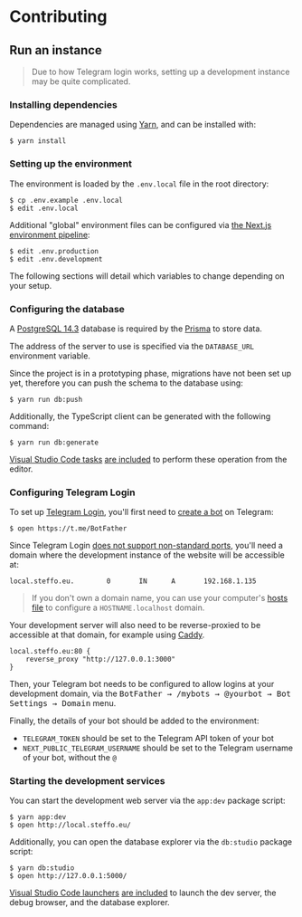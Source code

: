 # Contributing

## Run an instance

> Due to how Telegram login works, setting up a development instance may be quite complicated.

### Installing dependencies

Dependencies are managed using [Yarn](https://yarnpkg.com/), and can be installed with:

```console
$ yarn install
```

### Setting up the environment

The environment is loaded by the `.env.local` file in the root directory:

```console
$ cp .env.example .env.local
$ edit .env.local
```

Additional "global" environment files can be configured via [the Next.js environment pipeline](https://nextjs.org/docs/basic-features/environment-variables):

```console
$ edit .env.production
$ edit .env.development
```

The following sections will detail which variables to change depending on your setup.

### Configuring the database

A [PostgreSQL 14.3](https://www.postgresql.org/) database is required by the [Prisma](https://prisma.io/) to store data.

The address of the server to use is specified via the `DATABASE_URL` environment variable.

Since the project is in a prototyping phase, migrations have not been set up yet, therefore you can push the schema to the database using:

```console
$ yarn run db:push
```

Additionally, the TypeScript client can be generated with the following command:

```console
$ yarn run db:generate
```

[Visual Studio Code tasks](https://code.visualstudio.com/docs/editor/tasks) [are included](.vscode/tasks.json) to perform these operation from the editor.


### Configuring Telegram Login

To set up [Telegram Login](https://core.telegram.org/widgets/login), you'll first need to [create a bot](https://core.telegram.org/bots) on Telegram:

```console
$ open https://t.me/BotFather
```

Since Telegram Login [does not support non-standard ports](https://github.com/hprobotic/react-telegram-login#notes), you'll need a domain where the development instance of the website will be accessible at:

```dns
local.steffo.eu.        0       IN      A       192.168.1.135
```

> If you don't own a domain name, you can use your computer's [hosts file](https://en.wikipedia.org/wiki/Hosts_(file)) to configure a `HOSTNAME.localhost` domain.

Your development server will also need to be reverse-proxied to be accessible at that domain, for example using [Caddy](https://caddyserver.com/).

```caddy
local.steffo.eu:80 {
    reverse_proxy "http://127.0.0.1:3000"
}
```

Then, your Telegram bot needs to be configured to allow logins at your development domain, via the <kbd><kbd>BotFather</kbd> → <kbd>/mybots</kbd> → <kbd>@yourbot</kbd> → <kbd>Bot Settings</kbd> → <kbd>Domain</kbd></kbd> menu.

Finally, the details of your bot should be added to the environment:
- `TELEGRAM_TOKEN` should be set to the Telegram API token of your bot
- `NEXT_PUBLIC_TELEGRAM_USERNAME` should be set to the Telegram username of your bot, without the `@`

### Starting the development services

You can start the development web server via the `app:dev` package script:

```console
$ yarn app:dev
$ open http://local.steffo.eu/
```

Additionally, you can open the database explorer via the `db:studio` package script:

```console
$ yarn db:studio
$ open http://127.0.0.1:5000/
```

[Visual Studio Code launchers](https://code.visualstudio.com/docs/editor/debugging) [are included](.vscode/launch.json) to launch the dev server, the debug browser, and the database explorer.
